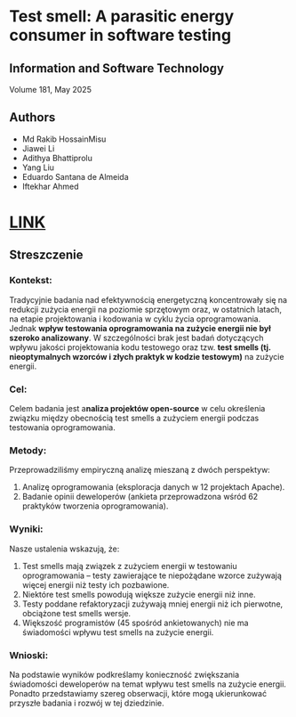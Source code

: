 # Test smell: A parasitic energy consumer in software testing

## Information and Software Technology

Volume 181, May 2025

## Authors

* Md Rakib HossainMisu
* Jiawei Li
* Adithya Bhattiprolu
* Yang Liu
* Eduardo Santana de Almeida
* Iftekhar Ahmed

# [LINK](https://www.sciencedirect.com/science/article/pii/S0950584925000102)

## Streszczenie

### Kontekst:

Tradycyjnie badania nad efektywnością energetyczną koncentrowały się na redukcji zużycia energii na poziomie sprzętowym
oraz, w ostatnich latach, na etapie projektowania i kodowania w cyklu życia oprogramowania. Jednak **wpływ testowania
oprogramowania na zużycie energii nie był szeroko analizowany**. W szczególności brak jest badań dotyczących wpływu
jakości projektowania kodu testowego oraz tzw. **test smells (tj. nieoptymalnych wzorców i złych praktyk w kodzie
testowym)** na zużycie energii.

### Cel:
Celem badania jest a**naliza projektów open-source** w celu określenia związku między obecnością test smells a zużyciem
energii podczas testowania oprogramowania.

### Metody:
Przeprowadziliśmy empiryczną analizę mieszaną z dwóch perspektyw:
1. Analizę oprogramowania (eksploracja danych w 12 projektach Apache).
2. Badanie opinii deweloperów (ankieta przeprowadzona wśród 62 praktyków tworzenia oprogramowania).

### Wyniki:
Nasze ustalenia wskazują, że:

1. Test smells mają związek z zużyciem energii w testowaniu oprogramowania – testy zawierające te niepożądane wzorce
zużywają więcej energii niż testy ich pozbawione.
2. Niektóre test smells powodują większe zużycie energii niż inne.
3. Testy poddane refaktoryzacji zużywają mniej energii niż ich pierwotne, obciążone test smells wersje.
4. Większość programistów (45 spośród ankietowanych) nie ma świadomości wpływu test smells na zużycie energii.

###  Wnioski:
Na podstawie wyników podkreślamy konieczność zwiększania świadomości deweloperów na temat wpływu test smells na zużycie
energii. Ponadto przedstawiamy szereg obserwacji, które mogą ukierunkować przyszłe badania i rozwój w tej dziedzinie.